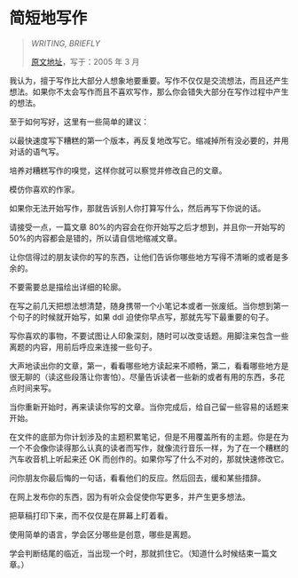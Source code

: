 # 简短地写作

> _WRITING, BRIEFLY_
> 
> [原文地址](http://www.paulgraham.com/writing44.html)，写于：2005 年 3 月

我认为，擅于写作比大部分人想象地要重要。写作不仅仅是交流想法，而且还产生想法。如果你不太会写作而且不喜欢写作，那么你会错失大部分在写作过程中产生的想法。

至于如何写好，这里有一些简单的建议：

以最快速度写下糟糕的第一个版本，再反复地改写它。缩减掉所有没必要的，并用对话的语气写。

培养对糟糕写作的嗅觉，这样你就可以察觉并修改自己的文章。

模仿你喜欢的作家。

如果你无法开始写作，那就告诉别人你打算写什么，然后再写下你说的话。

请接受一点，一篇文章 80%的内容会在你开始写之后才想到，并且你一开始写的 50%的内容都会是错的，所以请自信地缩减文章。

让你信得过的朋友读你的写的东西，让他们告诉你哪些地方写得不清晰的或者是多余的。

不要需要总是描绘出详细的轮廓。

在写之前几天把想法想清楚，随身携带一个小笔记本或者一张废纸。当你想到第一个句子的时候就开始写，如果 ddl 迫使你早点写，那就先写下最重要的句子。

写你喜欢的事物，不要试图让人印象深刻，随时可以改变话题。用脚注来包含一些离题的内容，用前后呼应来连接一些句子。

大声地读出你的文章，第一，看看哪些地方读起来不顺畅，第二，看看哪些地方是很无聊的（读这些段落让你害怕）。尽量告诉读者一些新的或者有用的东西，多花点时间来写。

当你重新开始时，再来读读你写的文章。当你完成后，给自己留一些容易的话题来开始。

在文件的底部为你计划涉及的主题积累笔记，但是不用覆盖所有的主题。你是在为一个不会像你读得那么认真的读者而写作，就像流行音乐一样，为了在一个糟糕的汽车收音机上听起来还 OK 而创作的。如果你写了什么不对的，那就快速修改它。

问你朋友你最后悔的一句话，看看他们的反应。然后回去，缓和某些措辞。

在网上发布你的东西，因为有听众会促使你写更多，并产生更多想法。

把草稿打印下来，而不仅仅是在屏幕上盯着看。

使用简单的语言，学会区分哪些是创意，哪些是离题。

学会判断结尾的临近，当出现一个时，那就抓住它。（知道什么时候结束一篇文章。）
